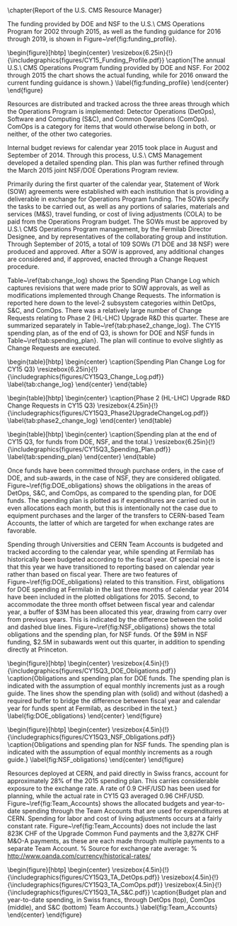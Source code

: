 
\chapter{Report of the U.S. CMS Resource Manager}

The funding provided by DOE and NSF to the U.S.\ CMS Operations Program
for 2002 through 2015, as well as the funding guidance for 2016 through 2019,
is shown in Figure~\ref{fig:funding_profile}.

\begin{figure}[hbtp]
  \begin{center}
    \resizebox{6.25in}{!}{\includegraphics{figures/CY15_Funding_Profile.pdf}}
    \caption{The annual U.S.\ CMS Operations Program funding provided by
DOE and NSF.  For 2002 through 2015 the chart shows the actual funding,
while for 2016 onward the current funding guidance is shown.}
    \label{fig:funding_profile}
  \end{center}
\end{figure}

Resources are distributed and tracked across the three areas through
which the Operations Program is implemented:  Detector Operations (DetOps),
Software and Computing (S\&C), and Common Operations (ComOps).
ComOps is a category for items that would otherwise belong in both, or
neither, of the other two categories.

Internal budget reviews for calendar year 2015 took place in August and
September of 2014.  Through this process, U.S.\ CMS Management
developed a detailed spending plan.  This plan was further refined
through the March 2015 joint NSF/DOE Operations Program review.

Primarily during the first quarter of the calendar year,
Statement of Work (SOW) agreements were established with each institution
that is providing a deliverable in exchange for Operations Program funding.
The SOWs specify the tasks to be carried out, as well as any portions of
salaries, materials and services (M\&S), travel funding, or cost of living
adjustments (COLA) to be paid from the Operations Program budget.
The SOWs must be approved by U.S.\ CMS Operations Program management,
by the Fermilab Director Designee, and by
representatives of the collaborating group and institution.
Through September of 2015, a total of 109 SOWs (71 DOE and 38 NSF) were produced
and approved.  After a SOW is approved, any additional changes are considered and,
if approved, enacted through a Change Request procedure.

Table~\ref{tab:change_log} shows the Spending Plan Change Log which
captures revisions that were made prior to SOW approvals, as well as
modifications implemented through Change Requests.  The information is
reported here down to the level-2 subsystem categories within DetOps, S\&C,
and ComOps.  There was a relatively large number of Change Requests
relating to Phase 2 (HL-LHC) Upgrade R\&D this quarter.  These are
summarized separately in Table~\ref{tab:phase2_change_log}.
The CY15 spending plan, as of the end of Q3, is shown for DOE
and NSF funds in Table~\ref{tab:spending_plan}.  The plan will
continue to evolve slightly as Change Requests are executed.

\begin{table}[hbtp]
  \begin{center}
    \caption{Spending Plan Change Log for CY15 Q3}
    \resizebox{6.25in}{!}{\includegraphics{figures/CY15Q3_Change_Log.pdf}}
    \label{tab:change_log}
  \end{center}
\end{table}

\begin{table}[hbtp]
  \begin{center}
    \caption{Phase 2 (HL-LHC) Upgrade R\&D Change Requests in CY15 Q3}
    \resizebox{4.25in}{!}{\includegraphics{figures/CY15Q3_Phase2UpgradeChangeLog.pdf}}
    \label{tab:phase2_change_log}
  \end{center}
\end{table}

\begin{table}[hbtp]
  \begin{center}
    \caption{Spending plan at the end of CY15 Q3, for funds from DOE, NSF, and the total.}
    \resizebox{6.25in}{!}{\includegraphics{figures/CY15Q3_Spending_Plan.pdf}}
    \label{tab:spending_plan}
  \end{center}
\end{table}

Once funds have been committed through purchase orders, in the case of DOE, and
sub-awards, in the case of NSF, they are considered obligated.
Figure~\ref{fig:DOE_obligations} shows the obligations in the areas of DetOps,
S\&C, and ComOps, as compared to the spending plan, for DOE funds.  The spending
plan is plotted as if expenditures are carried out in even allocations each month, but this is
intentionally not the case due to equipment purchases and the larger of the transfers to CERN-based
Team Accounts, the latter of which are targeted for when exchange rates are favorable.

Spending through Universities and CERN Team Accounts is budgeted and tracked according
to the calendar year, while spending at Fermilab has historically been budgeted according
to the fiscal year.  Of special note is that this year we have transitioned to
reporting based on calendar year rather than based on fiscal year.  There are two features
of Figure~\ref{fig:DOE_obligations} related to this transition.
First, obligations for DOE spending at Fermilab in the last three months of calendar year 2014
have been included in the plotted obligations for 2015.  Second, to accommodate the three month
offset between fiscal year and calendar year, a buffer of \$3M has been allocated this year,
drawing from carry over from previous years.  This is indicated by the difference between
the solid and dashed blue lines.  Figure~\ref{fig:NSF_obligations} shows the total obligations
and the spending plan, for NSF funds.  Of the \$9M in NSF funding, \$2.5M in subawards went out
this quarter, in addition to spending directly at Princeton.

\begin{figure}[hbtp]
  \begin{center}
    \resizebox{4.5in}{!}{\includegraphics{figures/CY15Q3_DOE_Obligations.pdf}}
    \caption{Obligations and spending plan for DOE funds.  The spending plan
is indicated with the assumption of equal monthly increments just as a rough guide.
The lines show the spending plan with (solid) and without (dashed) a required
buffer to bridge the difference between fiscal year and calendar year for
funds spent at Fermilab, as described in the text.}
    \label{fig:DOE_obligations}
  \end{center}
\end{figure}

\begin{figure}[hbtp]
  \begin{center}
    \resizebox{4.5in}{!}{\includegraphics{figures/CY15Q3_NSF_Obligations.pdf}}
    \caption{Obligations and spending plan for NSF funds.  The spending plan
is indicated with the assumption of equal monthly increments as a rough guide.}
    \label{fig:NSF_obligations}
  \end{center}
\end{figure}

Resources deployed at CERN, and paid directly in Swiss francs, account for approximately
28\% of the 2015 spending plan.  This carries considerable exposure to the exchange rate.
A rate of 0.9 CHF/USD has been used for planning, while the actual rate in
CY15 Q3 averaged 0.96 CHF/USD.  Figure~\ref{fig:Team_Accounts} shows the
allocated budgets and year-to-date spending through the Team Accounts that are
used for expenditures at CERN.  Spending for labor and cost of living adjustments
occurs at a fairly constant rate.  Figure~\ref{fig:Team_Accounts} does not include
the last 823K CHF of the Upgrade Common Fund payments and the 3,827K CHF M\&O-A payments,
as these are each made through multiple payments to a separate Team Account.
% Source for exchange rate average:
% http://www.oanda.com/currency/historical-rates/

\begin{figure}[hbtp]
  \begin{center}
    \resizebox{4.5in}{!}{\includegraphics{figures/CY15Q3_TA_DetOps.pdf}}
    \resizebox{4.5in}{!}{\includegraphics{figures/CY15Q3_TA_ComOps.pdf}}
    \resizebox{4.5in}{!}{\includegraphics{figures/CY15Q3_TA_S&C.pdf}}
    \caption{Budget plan and year-to-date spending, in Swiss francs, through DetOps (top), ComOps (middle),
and S\&C (bottom) Team Accounts.}
    \label{fig:Team_Accounts}
  \end{center}
\end{figure}

